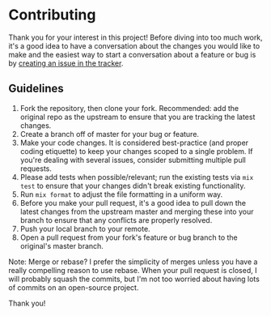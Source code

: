 # Contributing

Thank you for your interest in this project! Before diving into too much work, it's a good idea to have a conversation about the changes you would like to make and the easiest way to start a conversation about a feature or bug is by [creating an issue in the tracker](https://github.com/fireproofsocks/pockets/issues).


## Guidelines 

1. Fork the repository, then clone your fork. Recommended: add the original repo as the upstream to ensure that you are tracking the latest changes.
2. Create a branch off of master for your bug or feature.
3. Make your code changes. It is considered best-practice (and proper coding etiquette) to keep your changes scoped to a single problem. If you're dealing with several issues, consider submitting multiple pull requests.
4. Please add tests when possible/relevant; run the existing tests via `mix test` to ensure that your changes didn't break existing functionality.
5. Run `mix format` to adjust the file formatting in a uniform way.
6. Before you make your pull request, it's a good idea to pull down the latest changes from the upstream master and merging these into your branch to ensure that any conflicts are properly resolved.
7. Push your local branch to your remote.
8. Open a pull request from your fork's feature or bug branch to the original's master branch. 

Note: Merge or rebase? I prefer the simplicity of merges unless you have a really compelling reason to use rebase.  When your pull request is closed, I will probably squash the commits, but I'm not too worried about having lots of commits on an open-source project.

Thank you! 
